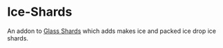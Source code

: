 # Ice-Shards
An addon to [Glass Shards](https://github.com/ljfa-ag/Glass-Shards) which adds makes ice and packed ice drop ice shards.
